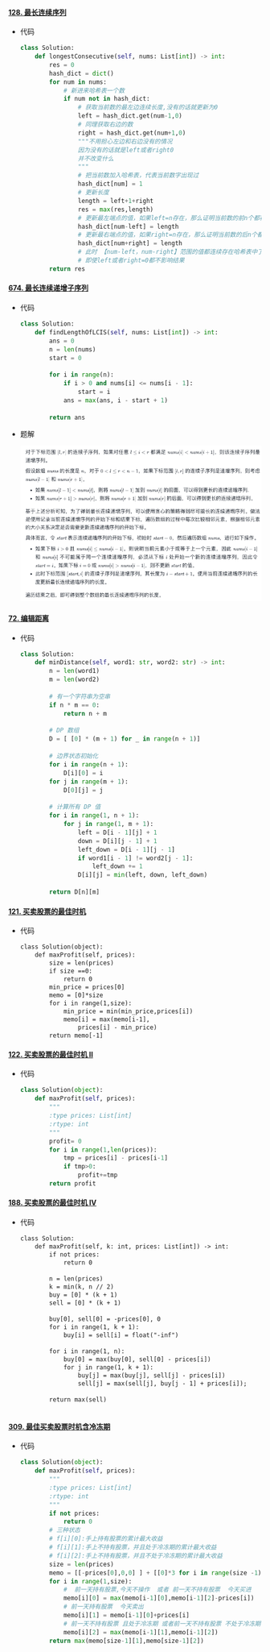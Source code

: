 #### [128. 最长连续序列](https://leetcode-cn.com/problems/longest-consecutive-sequence/)

- 代码

    ```python
    class Solution:
        def longestConsecutive(self, nums: List[int]) -> int:
            res = 0
            hash_dict = dict()
            for num in nums:
                # 新进来哈希表一个数
                if num not in hash_dict:
                    # 获取当前数的最左边连续长度,没有的话就更新为0
                    left = hash_dict.get(num-1,0)
                    # 同理获取右边的数
                    right = hash_dict.get(num+1,0)
                    """不用担心左边和右边没有的情况
                    因为没有的话就是left或者right0
                    并不改变什么
                    """
                    # 把当前数加入哈希表，代表当前数字出现过
                    hash_dict[num] = 1
                    # 更新长度
                    length = left+1+right
                    res = max(res,length)
                    # 更新最左端点的值，如果left=n存在，那么证明当前数的前n个都存在哈希表中
                    hash_dict[num-left] = length
                    # 更新最右端点的值，如果right=n存在，那么证明当前数的后n个都存在哈希表中
                    hash_dict[num+right] = length
                    # 此时 【num-left，num-right】范围的值都连续存在哈希表中了
                    # 即使left或者right=0都不影响结果
            return res
    ```

#### [674. 最长连续递增子序列](https://leetcode-cn.com/problems/longest-continuous-increasing-subsequence/)

- 代码

  ```Python
  class Solution:
      def findLengthOfLCIS(self, nums: List[int]) -> int:
          ans = 0
          n = len(nums)
          start = 0
  
          for i in range(n):
              if i > 0 and nums[i] <= nums[i - 1]:
                  start = i
              ans = max(ans, i - start + 1)
          
          return ans
  ```

- 题解

  ![image-20220116214538589](img/动态规划/image-20220116214538589-2340740.png)

  

#### [72. 编辑距离](https://leetcode-cn.com/problems/edit-distance/)

- 代码

  ```python
  class Solution:
      def minDistance(self, word1: str, word2: str) -> int:
          n = len(word1)
          m = len(word2)
          
          # 有一个字符串为空串
          if n * m == 0:
              return n + m
          
          # DP 数组
          D = [ [0] * (m + 1) for _ in range(n + 1)]
          
          # 边界状态初始化
          for i in range(n + 1):
              D[i][0] = i
          for j in range(m + 1):
              D[0][j] = j
          
          # 计算所有 DP 值
          for i in range(1, n + 1):
              for j in range(1, m + 1):
                  left = D[i - 1][j] + 1
                  down = D[i][j - 1] + 1
                  left_down = D[i - 1][j - 1] 
                  if word1[i - 1] != word2[j - 1]:
                      left_down += 1
                  D[i][j] = min(left, down, left_down)
          
          return D[n][m]
  
  ```

#### [121. 买卖股票的最佳时机](https://leetcode-cn.com/problems/best-time-to-buy-and-sell-stock/)

- 代码

  ```
  class Solution(object):
      def maxProfit(self, prices):
          size = len(prices)
          if size ==0:
              return 0
          min_price = prices[0]
          memo = [0]*size
          for i in range(1,size):
              min_price = min(min_price,prices[i])
              memo[i] = max(memo[i-1],
                  prices[i] - min_price)
          return memo[-1]
  ```

#### [122. 买卖股票的最佳时机 II](https://leetcode-cn.com/problems/best-time-to-buy-and-sell-stock-ii/)

- 代码

  ```python
  class Solution(object):
      def maxProfit(self, prices):
          """
          :type prices: List[int]
          :rtype: int
          """
          profit= 0 
          for i in range(1,len(prices)):
              tmp = prices[i] - prices[i-1]
              if tmp>0:
                  profit+=tmp 
          return profit
  ```

  

#### [188. 买卖股票的最佳时机 IV](https://leetcode-cn.com/problems/best-time-to-buy-and-sell-stock-iv/)

- 代码

  ```
  class Solution:
      def maxProfit(self, k: int, prices: List[int]) -> int:
          if not prices:
              return 0
  
          n = len(prices)
          k = min(k, n // 2)
          buy = [0] * (k + 1)
          sell = [0] * (k + 1)
  
          buy[0], sell[0] = -prices[0], 0
          for i in range(1, k + 1):
              buy[i] = sell[i] = float("-inf")
  
          for i in range(1, n):
              buy[0] = max(buy[0], sell[0] - prices[i])
              for j in range(1, k + 1):
                  buy[j] = max(buy[j], sell[j] - prices[i])
                  sell[j] = max(sell[j], buy[j - 1] + prices[i]); 
  
          return max(sell)
   
  ```

  

#### [309. 最佳买卖股票时机含冷冻期](https://leetcode-cn.com/problems/best-time-to-buy-and-sell-stock-with-cooldown/)

- 代码

  ```python
  class Solution(object):
      def maxProfit(self, prices):
          """
          :type prices: List[int]
          :rtype: int
          """
          if not prices:
              return 0
          # 三种状态
          # f[i][0]:手上持有股票的累计最大收益
          # f[i][1]:手上不持有股票，并且处于冷冻期的累计最大收益
          # f[i][2]:手上不持有股票，并且不处于冷冻期的累计最大收益
          size = len(prices)
          memo = [[-prices[0],0,0] ] + [[0]*3 for i in range(size -1)]
          for i in range(1,size):
              #  前一天持有股票,今天不操作  或者 前一天不持有股票  今天买进
              memo[i][0] = max(memo[i-1][0],memo[i-1][2]-prices[i])
              # 前一天持有股票  今天卖出
              memo[i][1] = memo[i-1][0]+prices[i] 
              # 前一天不持有股票 且处于冷冻期 或者前一天不持有股票 不处于冷冻期
              memo[i][2] = max(memo[i-1][1],memo[i-1][2])
          return max(memo[size-1][1],memo[size-1][2])
  
  
  ```

  
